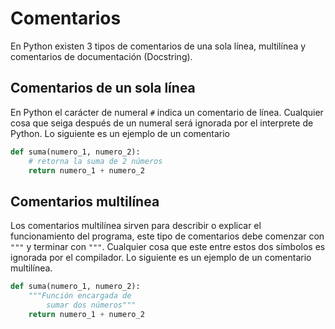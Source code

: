 # Comentarios

En Python existen 3 tipos de comentarios de una sola línea, multilínea y comentarios de documentación (Docstring).

## Comentarios de un sola línea

En Python el carácter de numeral `#` indica un comentario de línea. Cualquier cosa que seiga después de un numeral será ignorada por el interprete de Python. Lo siguiente es un ejemplo de un comentario

```python
def suma(numero_1, numero_2):
	# retorna la suma de 2 números
	return numero_1 + numero_2
```

## Comentarios multilínea

Los comentarios multilínea sirven para describir o explicar el funcionamiento del programa, este tipo de comentarios debe comenzar con `"""` y terminar con `"""`. Cualquier cosa que este entre estos dos símbolos es ignorada por el compilador.  Lo siguiente es un ejemplo de un comentario multilínea.

```python
def suma(numero_1, numero_2):
	"""Función encargada de 
	    sumar dos números"""
	return numero_1 + numero_2
```

